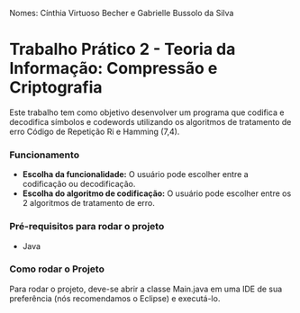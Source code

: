 Nomes: Cínthia Virtuoso Becher e Gabrielle Bussolo da Silva

# Trabalho Prático 2 - Teoria da Informação: Compressão e Criptografia

Este trabalho tem como objetivo desenvolver um programa que codifica e decodifica símbolos e codewords utilizando os algoritmos de tratamento de erro Código de Repetição Ri e Hamming (7,4).



### Funcionamento
* **Escolha da funcionalidade:** O usuário pode escolher entre a codificação ou decodificação.
* **Escolha do algoritmo de codificação:** O usuário pode escolher entre os 2 algoritmos de tratamento de erro.

### Pré-requisitos para rodar o projeto
* Java

### Como rodar o Projeto
Para rodar o projeto, deve-se abrir a classe Main.java em uma IDE de sua preferência (nós recomendamos o Eclipse) e executá-lo.
